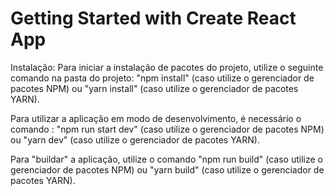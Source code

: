# Getting Started with Create React App

Instalação: Para iniciar a instalação de pacotes do projeto, utilize o seguinte comando na pasta do projeto: "npm install" (caso utilize o gerenciador de pacotes NPM) ou "yarn install" (caso utilize o gerenciador de pacotes YARN).

Para utilizar a aplicação em modo de desenvolvimento, é necessário o comando : "npm run start dev" (caso utilize o gerenciador de pacotes NPM) ou "yarn dev" (caso utilize o gerenciador de pacotes YARN).

Para "buildar" a aplicação, utilize o comando "npm run build" (caso utilize o gerenciador de pacotes NPM) ou "yarn build" (caso utilize o gerenciador de pacotes YARN).
